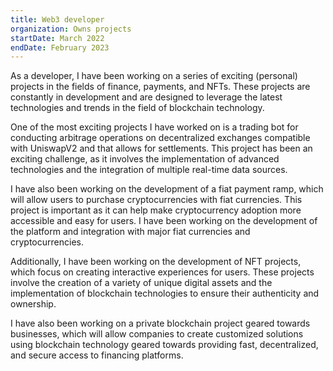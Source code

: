 ```yaml
---
title: Web3 developer
organization: Owns projects
startDate: March 2022
endDate: February 2023
---
```


As a developer, I have been working on a series of exciting (personal) projects in the fields of finance, payments, and NFTs. These projects are constantly in development and are designed to leverage the latest technologies and trends in the field of blockchain technology.

One of the most exciting projects I have worked on is a trading bot for conducting arbitrage operations on decentralized exchanges compatible with UniswapV2 and that allows for settlements. This project has been an exciting challenge, as it involves the implementation of advanced technologies and the integration of multiple real-time data sources.

I have also been working on the development of a fiat payment ramp, which will allow users to purchase cryptocurrencies with fiat currencies. This project is important as it can help make cryptocurrency adoption more accessible and easy for users. I have been working on the development of the platform and integration with major fiat currencies and cryptocurrencies.

Additionally, I have been working on the development of NFT projects, which focus on creating interactive experiences for users. These projects involve the creation of a variety of unique digital assets and the implementation of blockchain technologies to ensure their authenticity and ownership.

I have also been working on a private blockchain project geared towards businesses, which will allow companies to create customized solutions using blockchain technology geared towards providing fast, decentralized, and secure access to financing platforms.
